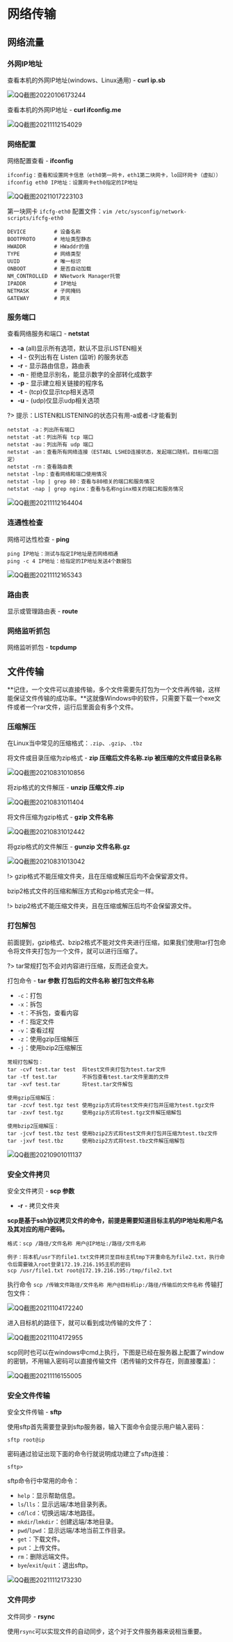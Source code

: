 # 网络传输

## 网络流量

### 外网IP地址

查看本机的外网IP地址(windows、Linux通用) - **curl ip.sb**

![QQ截图20220106173244](Image/QQ截图20220106173244.png)

查看本机的外网IP地址 - **curl ifconfig.me**

![QQ截图20211112154029](Image/QQ截图20211112154029.png)

### 网络配置

网络配置查看 - **ifconfig**

```
ifconfig：查看和设置网卡信息（eth0第一网卡，eth1第二块网卡，lo回环网卡（虚拟））
ifconfig eth0 IP地址：设置网卡eth0指定的IP地址
```

![QQ截图20211017223103](Image/QQ截图20211017223103.png)

第一块网卡 `ifcfg-eth0` 配置文件：`vim /etc/sysconfig/network-scripts/ifcfg-eth0 `

```
DEVICE         # 设备名称
BOOTPROTO      # 地址类型静态
HWADDR         # HWaddr的值
TYPE           # 网络类型
UUID           # 唯一标识
ONBOOT         # 是否自动加载
NM_CONTROLLED  # NNetwork Manager托管
IPADDR         # IP地址
NETMASK        # 子网掩码
GATEWAY        # 网关
```

### 服务端口

查看网络服务和端口 - **netstat**

- **-a** (all)显示所有选项，默认不显示LISTEN相关
- **-l** - 仅列出有在 Listen (监听) 的服务状态
- **-r** - 显示路由信息，路由表
- **-n** - 拒绝显示别名，能显示数字的全部转化成数字
- **-p** - 显示建立相关链接的程序名
- **-t** -  (tcp)仅显示tcp相关选项
- **-u** - (udp)仅显示udp相关选项

?> 提示：LISTEN和LISTENING的状态只有用-a或者-l才能看到

```
netstat -a：列出所有端口 
netstat -at：列出所有 tcp 端口 
netstat -au：列出所有 udp 端口 
netstat -an：查看所有网络连接（ESTABL LSHED连接状态，发起端口随机，目标端口固定）
netstat -rn：查看路由表
netstat -lnp：查看网络和端口使用情况
netstat -lnp | grep 80：查看与80相关的端口和服务情况
netstat -nap | grep nginx：查看与名称nginx相关的端口和服务情况
```

![QQ截图20211112164404](Image/QQ截图20211112164404.png)

### 连通性检查

网络可达性检查 - **ping**

```
ping IP地址：测试与指定IP地址是否网络相通
ping -c 4 IP地址：给指定的IP地址发送4个数据包
```

![QQ截图20211112165343](Image/QQ截图20211112165343.png)

### 路由表

显示或管理路由表 - **route**

### 网络监听抓包

网络监听抓包 - **tcpdump**

## 文件传输

**记住，一个文件可以直接传输，多个文件需要先打包为一个文件再传输，这样能保证文件传输的成功率。**这就像Windows中的软件，只需要下载一个exe文件或者一个rar文件，运行后里面会有多个文件。

### 压缩解压

在Linux当中常见的压缩格式：`.zip`、`.gzip`、`.tbz`

将文件或目录压缩为zip格式 - **zip 压缩后文件名称.zip 被压缩的文件或目录名称**

![QQ截图20210831010856](Image/QQ截图20210831010856.png)

将zip格式的文件解压 - **unzip 压缩文件.zip**

![QQ截图20210831011404](Image/QQ截图20210831011404.png)

将文件压缩为gzip格式 - **gzip 文件名称**

![QQ截图20210831012442](Image/QQ截图20210831012442.png)

将gzip格式的文件解压 - **gunzip 文件名称.gz**

![QQ截图20210831013042](Image/QQ截图20210831013042.png)

!> gzip格式不能压缩文件夹，且在压缩或解压后均不会保留源文件。

bzip2格式文件的压缩和解压方式和gzip格式完全一样。

!> bzip2格式不能压缩文件夹，且在压缩或解压后均不会保留源文件。

### 打包解包

前面提到，gzip格式、bzip2格式不能对文件夹进行压缩，如果我们使用tar打包命令将文件夹打包为一个文件，就可以进行压缩了。

?> tar常规打包不会对内容进行压缩，反而还会变大。

打包命令 - **tar 参数 打包后的文件名称 被打包文件名称**

- `-c`：打包
- `-x`：拆包
- `-t`：不拆包，查看内容
- `-f`：指定文件
- `-v`：查看过程
- `-z`：使用gzip压缩解压
- `-j`：使用bzip2压缩解压

```
常规打包解包：
tar -cvf test.tar test  将test文件夹打包为test.tar文件
tar -tf test.tar        不拆包查看test.tar文件里面的文件
tar -xvf test.tar       将test.tar文件解包

使用gzip压缩解压：
tar -zcvf test.tgz test 使用gzip方式将test文件夹打包并压缩为test.tgz文件
tar -zxvf test.tgz      使用gzip方式将test.tgz文件解压缩解包

使用bzip2压缩解压：
tar -jcvf test.tbz test 使用bzip2方式将test文件夹打包并压缩为test.tbz文件
tar -jxvf test.tbz      使用bzip2方式将test.tbz文件解压缩解包
```

![QQ截图20210901011137](Image/QQ截图20210901011137.png)

### 安全文件拷贝

安全文件拷贝 - **scp 参数**

- **-r** - 拷贝文件夹

**scp是基于ssh协议拷贝文件的命令，前提是需要知道目标主机的IP地址和用户名及其对应的用户密码。**

```
格式：scp /路径/文件名称 用户@IP地址:/路径/文件名称

例子：将本机/usr下的file1.txt文件拷贝至目标主机tmp下并重命名为file2.txt，执行命令后需要输入root登录172.19.216.195主机的密码
scp /usr/file1.txt root@172.19.216.195:/tmp/file2.txt
```

执行命令 `scp /传输文件路径/文件名称 用户@目标机ip:/路径/传输后的文件名称` 传输打包文件：

![QQ截图20211104172240](Image/QQ截图20211104172240.png)

进入目标机的路径下，就可以看到成功传输的文件了：

![QQ截图20211104172955](Image/QQ截图20211104172955.png)

scp同时也可以在windows中cmd上执行，下图是已经在服务器上配置了window的密钥，不用输入密码可以直接传输文件（若传输的文件存在，则直接覆盖）：

![QQ截图20211116155005](Image/QQ截图20211116155005.png)

### 安全文件传输

安全文件传输 - **sftp**

使用sftp首先需要登录到sftp服务器，输入下面命令会提示用户输入密码：

```
sftp root@ip
```

密码通过验证出现下面的命令行就说明成功建立了sftp连接：

```
sftp>
```

sftp命令行中常用的命令：

- `help`：显示帮助信息。
- `ls`/`lls`：显示远端/本地目录列表。
- `cd`/`lcd`：切换远端/本地路径。
- `mkdir`/`lmkdir`：创建远端/本地目录。
- `pwd`/`lpwd`：显示远端/本地当前工作目录。
- `get`：下载文件。
- `put`：上传文件。
- `rm`：删除远端文件。
- `bye`/`exit`/`quit`：退出sftp。

![QQ截图20211112173230](Image/QQ截图20211112173230.png)

### 文件同步

文件同步 - **rsync**

使用`rsync`可以实现文件的自动同步，这个对于文件服务器来说相当重要。

